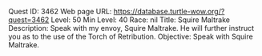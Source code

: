 Quest ID: 3462
Web page URL: https://database.turtle-wow.org/?quest=3462
Level: 50
Min Level: 40
Race: nil
Title: Squire Maltrake
Description: Speak with my envoy, Squire Maltrake. He will further instruct you as to the use of the Torch of Retribution.
Objective: Speak with Squire Maltrake.
